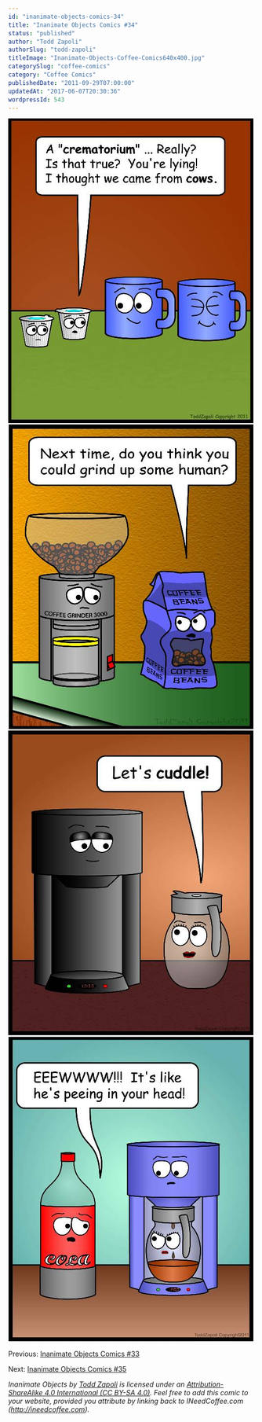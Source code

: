 ```yaml
---
id: "inanimate-objects-comics-34"
title: "Inanimate Objects Comics #34"
status: "published"
author: "Todd Zapoli"
authorSlug: "todd-zapoli"
titleImage: "Inanimate-Objects-Coffee-Comics640x400.jpg"
categorySlug: "coffee-comics"
category: "Coffee Comics"
publishedDate: "2011-09-29T07:00:00"
updatedAt: "2017-06-07T20:30:36"
wordpressId: 543
---
```


![crematorium](crematorium1.jpg)  
![grind-up-some-human](grind-up-some-human.jpg)  
![let-us-cuddle](let-us-cuddle.jpg)  
![peeing-in-your-head](peeing-in-your-head.jpg)

Previous: [Inanimate Objects Comics #33](/inanimate-objects-comics-33/)

Next: [Inanimate Objects Comics #35](/inanimate-objects-comics-35/)

*Inanimate Objects by [Todd Zapoli](/) is licensed under an [Attribution-ShareAlike 4.0 International (CC BY-SA 4.0)](https://creativecommons.org/licenses/by-sa/4.0/). Feel free to add this comic to your website, provided you attribute by linking back to INeedCoffee.com (http://ineedcoffee.com).*
